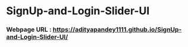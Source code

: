 # SignUp-and-Login-Slider-UI

### Webpage URL : https://adityapandey1111.github.io/SignUp-and-Login-Slider-UI/
